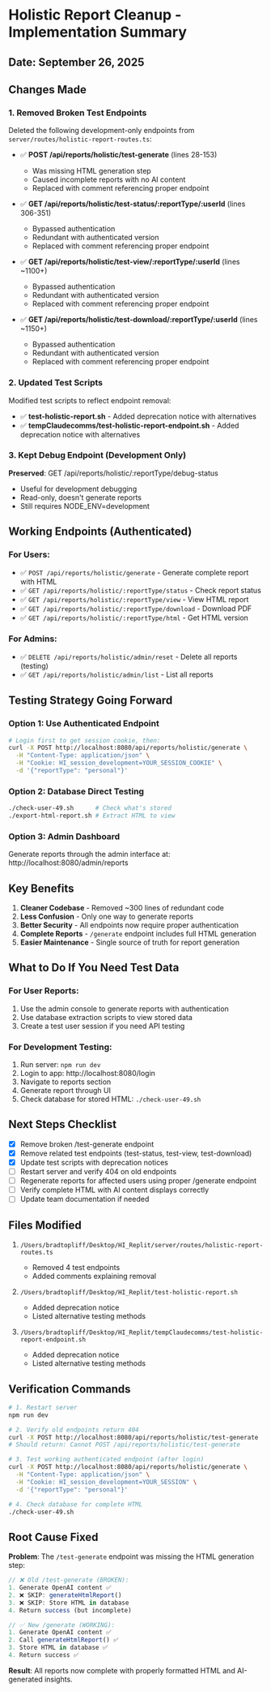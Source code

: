 # Holistic Report Cleanup - Implementation Summary

## Date: September 26, 2025

## Changes Made

### 1. Removed Broken Test Endpoints
Deleted the following development-only endpoints from `server/routes/holistic-report-routes.ts`:

- ✅ **POST /api/reports/holistic/test-generate** (lines 28-153)
  - Was missing HTML generation step
  - Caused incomplete reports with no AI content
  - Replaced with comment referencing proper endpoint

- ✅ **GET /api/reports/holistic/test-status/:reportType/:userId** (lines 306-351)
  - Bypassed authentication
  - Redundant with authenticated version
  - Replaced with comment referencing proper endpoint

- ✅ **GET /api/reports/holistic/test-view/:reportType/:userId** (lines ~1100+)
  - Bypassed authentication
  - Redundant with authenticated version
  - Replaced with comment referencing proper endpoint

- ✅ **GET /api/reports/holistic/test-download/:reportType/:userId** (lines ~1150+)
  - Bypassed authentication
  - Redundant with authenticated version
  - Replaced with comment referencing proper endpoint

### 2. Updated Test Scripts
Modified test scripts to reflect endpoint removal:

- ✅ **test-holistic-report.sh** - Added deprecation notice with alternatives
- ✅ **tempClaudecomms/test-holistic-report-endpoint.sh** - Added deprecation notice with alternatives

### 3. Kept Debug Endpoint (Development Only)
**Preserved**: GET /api/reports/holistic/:reportType/debug-status
- Useful for development debugging
- Read-only, doesn't generate reports
- Still requires NODE_ENV=development

## Working Endpoints (Authenticated)

### For Users:
- ✅ `POST /api/reports/holistic/generate` - Generate complete report with HTML
- ✅ `GET /api/reports/holistic/:reportType/status` - Check report status
- ✅ `GET /api/reports/holistic/:reportType/view` - View HTML report
- ✅ `GET /api/reports/holistic/:reportType/download` - Download PDF
- ✅ `GET /api/reports/holistic/:reportType/html` - Get HTML version

### For Admins:
- ✅ `DELETE /api/reports/holistic/admin/reset` - Delete all reports (testing)
- ✅ `GET /api/reports/holistic/admin/list` - List all reports

## Testing Strategy Going Forward

### Option 1: Use Authenticated Endpoint
```bash
# Login first to get session cookie, then:
curl -X POST http://localhost:8080/api/reports/holistic/generate \
  -H "Content-Type: application/json" \
  -H "Cookie: HI_session_development=YOUR_SESSION_COOKIE" \
  -d '{"reportType": "personal"}'
```

### Option 2: Database Direct Testing
```bash
./check-user-49.sh      # Check what's stored
./export-html-report.sh # Extract HTML to view
```

### Option 3: Admin Dashboard
Generate reports through the admin interface at:
http://localhost:8080/admin/reports

## Key Benefits

1. **Cleaner Codebase** - Removed ~300 lines of redundant code
2. **Less Confusion** - Only one way to generate reports
3. **Better Security** - All endpoints now require proper authentication
4. **Complete Reports** - `/generate` endpoint includes full HTML generation
5. **Easier Maintenance** - Single source of truth for report generation

## What to Do If You Need Test Data

### For User Reports:
1. Use the admin console to generate reports with authentication
2. Use database extraction scripts to view stored data
3. Create a test user session if you need API testing

### For Development Testing:
1. Run server: `npm run dev`
2. Login to app: http://localhost:8080/login
3. Navigate to reports section
4. Generate report through UI
5. Check database for stored HTML: `./check-user-49.sh`

## Next Steps Checklist

- [x] Remove broken /test-generate endpoint
- [x] Remove related test endpoints (test-status, test-view, test-download)
- [x] Update test scripts with deprecation notices
- [ ] Restart server and verify 404 on old endpoints
- [ ] Regenerate reports for affected users using proper /generate endpoint
- [ ] Verify complete HTML with AI content displays correctly
- [ ] Update team documentation if needed

## Files Modified

1. `/Users/bradtopliff/Desktop/HI_Replit/server/routes/holistic-report-routes.ts`
   - Removed 4 test endpoints
   - Added comments explaining removal

2. `/Users/bradtopliff/Desktop/HI_Replit/test-holistic-report.sh`
   - Added deprecation notice
   - Listed alternative testing methods

3. `/Users/bradtopliff/Desktop/HI_Replit/tempClaudecomms/test-holistic-report-endpoint.sh`
   - Added deprecation notice
   - Listed alternative testing methods

## Verification Commands

```bash
# 1. Restart server
npm run dev

# 2. Verify old endpoints return 404
curl -X POST http://localhost:8080/api/reports/holistic/test-generate
# Should return: Cannot POST /api/reports/holistic/test-generate

# 3. Test working authenticated endpoint (after login)
curl -X POST http://localhost:8080/api/reports/holistic/generate \
  -H "Content-Type: application/json" \
  -H "Cookie: HI_session_development=YOUR_SESSION" \
  -d '{"reportType": "personal"}'

# 4. Check database for complete HTML
./check-user-49.sh
```

## Root Cause Fixed

**Problem**: The `/test-generate` endpoint was missing the HTML generation step:

```typescript
// ❌ Old /test-generate (BROKEN):
1. Generate OpenAI content ✅
2. ❌ SKIP: generateHtmlReport()
3. ❌ SKIP: Store HTML in database
4. Return success (but incomplete)

// ✅ New /generate (WORKING):
1. Generate OpenAI content ✅
2. Call generateHtmlReport() ✅
3. Store HTML in database ✅
4. Return success ✅
```

**Result**: All reports now complete with properly formatted HTML and AI-generated insights.
